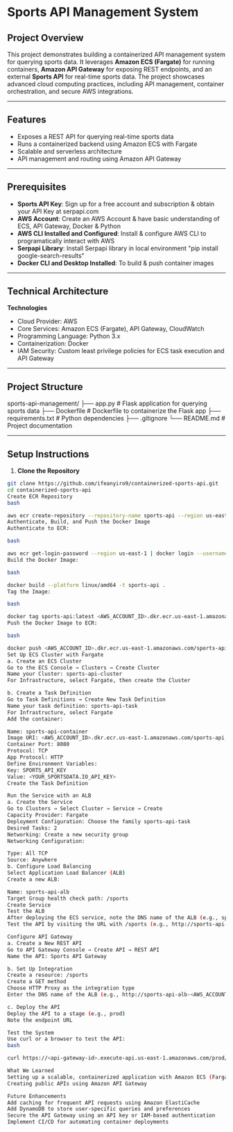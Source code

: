 # Sports API Management System

## **Project Overview**
This project demonstrates building a containerized API management system for querying sports data. It leverages **Amazon ECS (Fargate)** for running containers, **Amazon API Gateway** for exposing REST endpoints, and an external **Sports API** for real-time sports data. The project showcases advanced cloud computing practices, including API management, container orchestration, and secure AWS integrations.

---

## **Features**
- Exposes a REST API for querying real-time sports data
- Runs a containerized backend using Amazon ECS with Fargate
- Scalable and serverless architecture
- API management and routing using Amazon API Gateway
 
---

## **Prerequisites**
- **Sports API Key**: Sign up for a free account and subscription & obtain your API Key at serpapi.com
- **AWS Account**: Create an AWS Account & have basic understanding of ECS, API Gateway, Docker & Python
- **AWS CLI Installed and Configured**: Install & configure AWS CLI to programatically interact with AWS
- **Serpapi Library**: Install Serpapi library in local environment "pip install google-search-results"
- **Docker CLI and Desktop Installed**: To build & push container images

---

## **Technical Architecture**

**Technologies**
- Cloud Provider: AWS
- Core Services: Amazon ECS (Fargate), API Gateway, CloudWatch
- Programming Language: Python 3.x
- Containerization: Docker
- IAM Security: Custom least privilege policies for ECS task execution and API Gateway

---

## **Project Structure**
sports-api-management/ ├── app.py # Flask application for querying sports data ├── Dockerfile # Dockerfile to containerize the Flask app ├── requirements.txt # Python dependencies ├── .gitignore └── README.md # Project documentation


---

## **Setup Instructions**

1. **Clone the Repository**

```bash
git clone https://github.com/ifeanyiro9/containerized-sports-api.git
cd containerized-sports-api
Create ECR Repository
bash

aws ecr create-repository --repository-name sports-api --region us-east-1
Authenticate, Build, and Push the Docker Image
Authenticate to ECR:

bash

aws ecr get-login-password --region us-east-1 | docker login --username AWS --password-stdin <AWS_ACCOUNT_ID>.dkr.ecr.us-east-1.amazonaws.com
Build the Docker Image:

bash

docker build --platform linux/amd64 -t sports-api .
Tag the Image:

bash

docker tag sports-api:latest <AWS_ACCOUNT_ID>.dkr.ecr.us-east-1.amazonaws.com/sports-api:sports-api-latest
Push the Docker Image to ECR:

bash

docker push <AWS_ACCOUNT_ID>.dkr.ecr.us-east-1.amazonaws.com/sports-api:sports-api-latest
Set Up ECS Cluster with Fargate
a. Create an ECS Cluster
Go to the ECS Console → Clusters → Create Cluster
Name your Cluster: sports-api-cluster
For Infrastructure, select Fargate, then create the Cluster

b. Create a Task Definition
Go to Task Definitions → Create New Task Definition
Name your task definition: sports-api-task
For Infrastructure, select Fargate
Add the container:

Name: sports-api-container
Image URI: <AWS_ACCOUNT_ID>.dkr.ecr.us-east-1.amazonaws.com/sports-api:sports-api-latest
Container Port: 8080
Protocol: TCP
App Protocol: HTTP
Define Environment Variables:
Key: SPORTS_API_KEY
Value: <YOUR_SPORTSDATA.IO_API_KEY>
Create the Task Definition

Run the Service with an ALB
a. Create the Service
Go to Clusters → Select Cluster → Service → Create
Capacity Provider: Fargate
Deployment Configuration: Choose the family sports-api-task
Desired Tasks: 2
Networking: Create a new security group
Networking Configuration:

Type: All TCP
Source: Anywhere
b. Configure Load Balancing
Select Application Load Balancer (ALB)
Create a new ALB:

Name: sports-api-alb
Target Group health check path: /sports
Create Service
Test the ALB
After deploying the ECS service, note the DNS name of the ALB (e.g., sports-api-alb-<AWS_ACCOUNT_ID>.us-east-1.elb.amazonaws.com)
Test the API by visiting the URL with /sports (e.g., http://sports-api-alb-<AWS_ACCOUNT_ID>.us-east-1.elb.amazonaws.com/sports)

Configure API Gateway
a. Create a New REST API
Go to API Gateway Console → Create API → REST API
Name the API: Sports API Gateway

b. Set Up Integration
Create a resource: /sports
Create a GET method
Choose HTTP Proxy as the integration type
Enter the DNS name of the ALB (e.g., http://sports-api-alb-<AWS_ACCOUNT_ID>.us-east-1.elb.amazonaws.com/sports)

c. Deploy the API
Deploy the API to a stage (e.g., prod)
Note the endpoint URL

Test the System
Use curl or a browser to test the API:
bash

curl https://<api-gateway-id>.execute-api.us-east-1.amazonaws.com/prod/sports

What We Learned
Setting up a scalable, containerized application with Amazon ECS (Fargate)
Creating public APIs using Amazon API Gateway

Future Enhancements
Add caching for frequent API requests using Amazon ElastiCache
Add DynamoDB to store user-specific queries and preferences
Secure the API Gateway using an API key or IAM-based authentication
Implement CI/CD for automating container deployments
